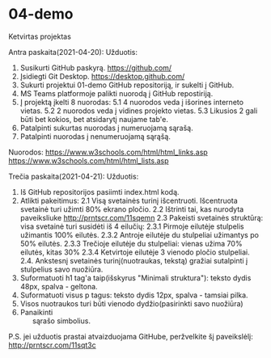 # 04-demo
Ketvirtas projektas

Antra paskaita(2021-04-20):
Užduotis:
1. Susikurti GitHub paskyrą. https://github.com/
2. Įsidiegti Git Desktop. https://desktop.github.com/
3. Sukurti projektui 01-demo GitHub repositoriją, ir sukelti į GitHub.
4. MS Teams platformoje palikti nuorodą į GitHub repostiriją.
5. Į projektą įkelti 8 nuorodas:
	5.1 4 nuorodos veda į išorines interneto vietas.
	5.2 2 nuorodos veda į vidines projekto vietas.
	5.3 Likusios 2 gali būti bet kokios, bet atsidarytį naujame tab'e.
6. Patalpinti sukurtas nuorodas į numeruojamą sąrašą.
7. Patalpinti nuorodas į nenumeruojamą sąrąšą.

Nuorodos:
https://www.w3schools.com/html/html_links.asp
https://www.w3schools.com/html/html_lists.asp
	
Trečia paskaita(2021-04-21):
Užduotis:
1. Iš GitHub repositorijos pasiimti index.html kodą.
2. Atlikti pakeitimus:
   2.1 Visą svetainės turinį išcentruoti. Išcentruota svetainė turi užimti 80% ekrano pločio.
   2.2 Ištrinti tai, kas nurodyta paveiksliuke http://prntscr.com/11sqemn
   2.3 Pakeisti svetainės struktūrą: visa svetainė turi susidėti iš 4 eilučių:
       2.3.1 Pirmoje eilutėje stulpelis užimantis 100% eilutės.
       2.3.2 Antroje eilutėje du stulpeliai užimantys po 50% eilutės.
       2.3.3 Trečioje eilutėje du stulpeliai: vienas užima 70% eilutės, kitas 30%
       2.3.4 Ketvirtoje eilutėje 3 vienodo pločio stulpeliai.
   2.4. Ankstesnį svetainės turinį(nuotraukas, tekstą) gražiai sutalpinti į stulpelius savo nuožiūra.
3. Suformatuoti h1 tag'a taip(išskyrus "Minimali struktura"): teksto dydis 48px, spalva - geltona.
4. Suformatuoti visus p tagus: teksto dydis 12px, spalva - tamsiai pilka.
5. Visos nuotraukos turi būti vienodo dydžio(pasirinkti savo nuožiūra)
6. Panaikinti <ul> sąrašo simbolius.

P.S. jei užduotis prastai atvaizduojama GitHube, peržvelkite šį paveikslėlį: http://prntscr.com/11sqt3c	

